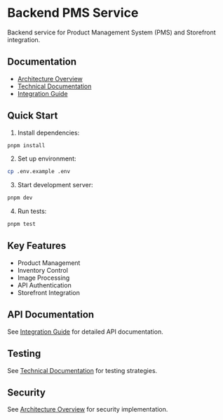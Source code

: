 # Backend PMS Service

Backend service for Product Management System (PMS) and Storefront integration.

## Documentation
- [Architecture Overview](./docs/ARCHITECTURE.md)
- [Technical Documentation](./docs/TECHNICAL.md)
- [Integration Guide](./docs/INTEGRATION.md)

## Quick Start
1. Install dependencies:
```bash
pnpm install
```

2. Set up environment:
```bash
cp .env.example .env
```

3. Start development server:
```bash
pnpm dev
```

4. Run tests:
```bash
pnpm test
```

## Key Features
- Product Management
- Inventory Control
- Image Processing
- API Authentication
- Storefront Integration

## API Documentation
See [Integration Guide](./docs/INTEGRATION.md) for detailed API documentation.

## Testing
See [Technical Documentation](./docs/TECHNICAL.md) for testing strategies.

## Security
See [Architecture Overview](./docs/ARCHITECTURE.md) for security implementation.